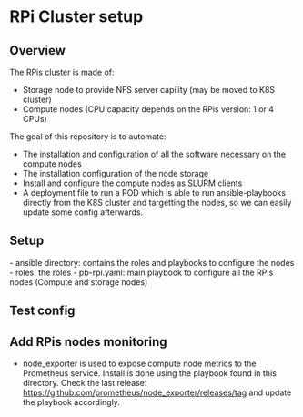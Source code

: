 # RPi Cluster setup

## Overview
The RPis cluster is made of:
- Storage node to provide NFS server capility (may be moved to K8S cluster)
- Compute nodes (CPU capacity depends on the RPis version: 1 or 4 CPUs)

The goal of this repository is to automate:
- The installation and configuration of all the software necessary on the compute nodes
- The installation configuration of the node storage
- Install and configure the compute nodes as SLURM clients
- A deployment file to run a POD which is able to run ansible-playbooks directly from the K8S cluster and targetting the nodes, so we can easily update some config afterwards.

## Setup
<TODO>
- ansible directory: contains the roles and playbooks to configure the nodes
  - roles: the roles
  - pb-rpi.yaml: main playbook to configure all the RPIs nodes (Compute and storage nodes)

## Test config
<TODO>

## Add RPis nodes monitoring
- node_exporter is used to expose compute node metrics to the Prometheus service.
Install is done using the playbook found in this directory.
Check the last release: https://github.com/prometheus/node_exporter/releases/tag and update the playbook accordingly.
